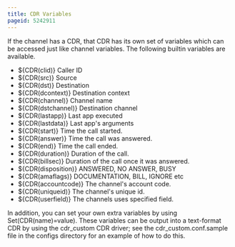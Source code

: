 ```yaml
---
title: CDR Variables
pageid: 5242911
---
```


If the channel has a CDR, that CDR has its own set of variables which can be accessed just like channel variables. The following builtin variables are available. 


* ${CDR(clid)} Caller ID
* ${CDR(src)} Source
* ${CDR(dst)} Destination
* ${CDR(dcontext)} Destination context
* ${CDR(channel)} Channel name
* ${CDR(dstchannel)} Destination channel
* ${CDR(lastapp)} Last app executed
* ${CDR(lastdata)} Last app's arguments
* ${CDR(start)} Time the call started.
* ${CDR(answer)} Time the call was answered.
* ${CDR(end)} Time the call ended.
* ${CDR(duration)} Duration of the call.
* ${CDR(billsec)} Duration of the call once it was answered.
* ${CDR(disposition)} ANSWERED, NO ANSWER, BUSY
* ${CDR(amaflags)} DOCUMENTATION, BILL, IGNORE etc
* ${CDR(accountcode)} The channel's account code.
* ${CDR(uniqueid)} The channel's unique id.
* ${CDR(userfield)} The channels uses specified field.


In addition, you can set your own extra variables by using Set(CDR(name)=value). These variables can be output into a text-format CDR by using the cdr\_custom CDR driver; see the cdr\_custom.conf.sample file in the configs directory for an example of how to do this.

